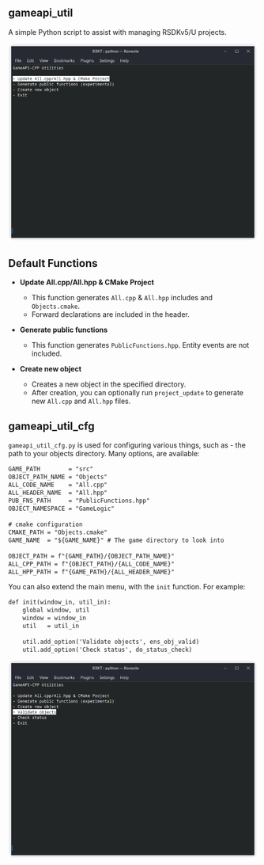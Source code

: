 ## gameapi_util
A simple Python script to assist with managing RSDKv5/U projects.

![Screenshot of the main interface](/screenshots/main.png)

## Default Functions

- **Update All.cpp/All.hpp & CMake Project**
  - This function generates `All.cpp` & `All.hpp` includes and `Objects.cmake`.
  - Forward declarations are included in the header.

- **Generate public functions**
  - This function generates `PublicFunctions.hpp`. Entity events are not included.

- **Create new object**
  - Creates a new object in the specified directory.
  - After creation, you can optionally run `project_update` to generate new `All.cpp` and `All.hpp` files.

## gameapi_util_cfg
`gameapi_util_cfg.py` is used for configuring various things, such as - the path to your objects directory. Many options, are available:
```
GAME_PATH        = "src"
OBJECT_PATH_NAME = "Objects"
ALL_CODE_NAME    = "All.cpp"
ALL_HEADER_NAME  = "All.hpp"
PUB_FNS_PATH     = "PublicFunctions.hpp"
OBJECT_NAMESPACE = "GameLogic"

# cmake configuration
CMAKE_PATH = "Objects.cmake"
GAME_NAME  = "${GAME_NAME}" # The game directory to look into

OBJECT_PATH = f"{GAME_PATH}/{OBJECT_PATH_NAME}"
ALL_CPP_PATH = f"{OBJECT_PATH}/{ALL_CODE_NAME}"
ALL_HPP_PATH = f"{GAME_PATH}/{ALL_HEADER_NAME}"
```

You can also extend the main menu, with the `init` function. For example:
```
def init(window_in, util_in):
    global window, util
    window = window_in
    util   = util_in

    util.add_option('Validate objects', ens_obj_valid)
    util.add_option('Check status', do_status_check)
```

![Screenshot of the main interface, after being extended by gameapi_util_cfg.py](/screenshots/main_extended.png)
